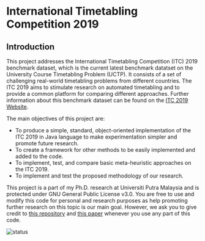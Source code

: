 # International Timetabling Competition 2019

## Introduction

This project addresses the International Timetabling Competition (ITC) 2019 benchmark dataset, which is the current
latest benchmark datatset on the University Course Timetabling Problem (UCTP). It consists of a set of challenging
real-world timetabling problems from different countries. The ITC 2019 aims to stimulate research on automated
timetabling and to provide a common platform for comparing different approaches. Further information about this
benchmark dataset can be found on the [ITC 2019 Website](https://www.itc2019.org/).

The main objectives of this project are:

- To produce a simple, standard, object-oriented implementation of the ITC 2019 in Java language to make experimentation
  simpler and promote future research.
- To create a framework for other methods to be easily implemented and added to the code.
- To implement, test, and compare basic meta-heuristic approaches on the ITC 2019.
- To implement and test the proposed methodology of our research.

This project is a part of my Ph.D. research at Universiti Putra Malaysia and is protected under GNU General Public
License v3.0. You are free to use and modify this code for personal and research purposes as help promoting further
research on this topic is our main goal. However, we ask you to give credit
to [this repository](https://github.com/SinaAbdipoor/itc-2019)
and [this paper](https://ieeexplore.ieee.org/abstract/document/10193383) whenever you use any part of this code.

![status](https://img.shields.io/badge/status-work%20in%20progress-yellow)